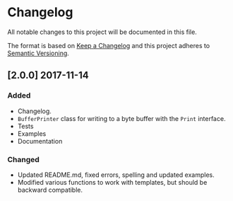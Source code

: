 # Changelog
All notable changes to this project will be documented in this file.

The format is based on [Keep a Changelog](http://keepachangelog.com/en/1.0.0/)
and this project adheres to [Semantic Versioning](http://semver.org/spec/v2.0.0.html).

## [2.0.0] 2017-11-14
### Added
- Changelog.
- `BufferPrinter` class for writing to a byte buffer with the `Print` interface.
- Tests
- Examples
- Documentation

### Changed
- Updated README.md, fixed errors, spelling and updated examples.
- Modified various functions to work with templates, but should be backward compatible.
